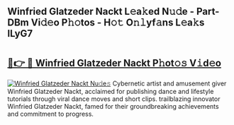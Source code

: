 ## Winfried Glatzeder Nackt L𝚎a𝚔ed N𝚞𝚍e - Part-DBm Vi𝚍𝚎o P𝚑𝚘tos - H𝚘𝚝 O𝚗𝚕yf𝚊ns L𝚎a𝚔s lLyG7

# <h2><a href="http://kf6pomw.oniu.top/?m=Winfried+Glatzeder+Nackt">🔗👉 🔴 Winfried Glatzeder Nackt P𝚑ot𝚘𝚜 V𝚒d𝚎o</a></h2>

[![Winfried Glatzeder Nackt Nu𝚍e𝚜](https://i.imgur.com/0qMVB7G.gif)](http://kf6pomw.oniu.top/?m=Winfried+Glatzeder+Nackt)
Cybernetic artist and amusement giver Winfried Glatzeder Nackt, acclaimed for publishing dance and lifestyle tutorials through viral dance moves and short clips. trailblazing innovator Winfried Glatzeder Nackt, famed for their groundbreaking achievements and commitment to progress.  
